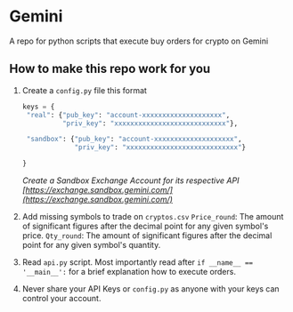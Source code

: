 # Gemini

A repo for python scripts that execute buy orders for crypto on Gemini

## How to make this repo work for you

1. Create a `config.py` file this format
   ```python
   keys = {
    "real": {"pub_key": "account-xxxxxxxxxxxxxxxxxxxx",
             "priv_key": "xxxxxxxxxxxxxxxxxxxxxxxxxxxx"},

    "sandbox": {"pub_key": "account-xxxxxxxxxxxxxxxxxxxx",
                "priv_key": "xxxxxxxxxxxxxxxxxxxxxxxxxxxx"}

   }
   ```
   *Create a Sandbox Exchange Account for its respective API*
   *[https://exchange.sandbox.gemini.com/](https://exchange.sandbox.gemini.com/)*

2. Add missing symbols to trade on `cryptos.csv`
   `Price_round`: The amount of significant figures after the decimal point for any given symbol's price.
   `Qty_round`: The amount of significant figures after the decimal point for any given symbol's quantity.

3. Read `api.py` script. Most importantly read after `if __name__ == '__main__':` for a brief explanation how to execute orders.

4. Never share your API Keys or `config.py` as anyone with your keys can control your account.
